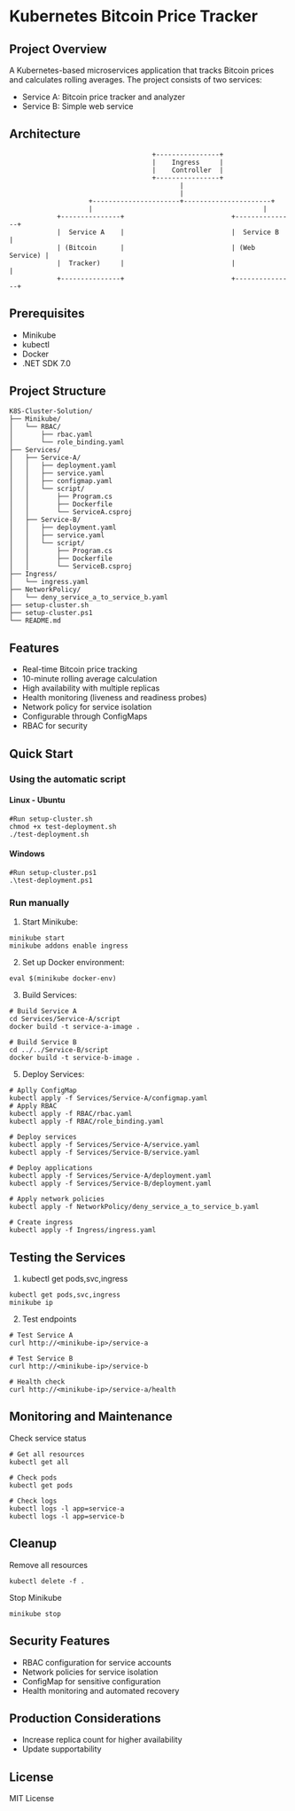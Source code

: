 # Kubernetes Bitcoin Price Tracker

## Project Overview
A Kubernetes-based microservices application that tracks Bitcoin prices and calculates rolling averages. The project consists of two services:
- Service A: Bitcoin price tracker and analyzer
- Service B: Simple web service

## Architecture
```
                                    +----------------+
                                    |    Ingress     |
                                    |    Controller  |
                                    +----------------+
                                           |
                                           |
                    +----------------------+----------------------+
                    |                                           |
            +---------------+                           +---------------+
            |  Service A    |                           |  Service B    |
            | (Bitcoin      |                           | (Web Service) |
            |  Tracker)     |                           |               |
            +---------------+                           +---------------+
```

## Prerequisites
- Minikube
- kubectl
- Docker
- .NET SDK 7.0

## Project Structure
```
K8S-Cluster-Solution/
├── Minikube/
│   └── RBAC/
│       ├── rbac.yaml
│       └── role_binding.yaml
├── Services/
│   ├── Service-A/
│   │   ├── deployment.yaml
│   │   ├── service.yaml
│   │   ├── configmap.yaml
│   │   └── script/
│   │       ├── Program.cs
│   │       ├── Dockerfile
│   │       └── ServiceA.csproj
│   ├── Service-B/
│   │   ├── deployment.yaml
│   │   ├── service.yaml
│   │   └── script/
│   │       ├── Program.cs
│   │       ├── Dockerfile
│   │       └── ServiceB.csproj
├── Ingress/
│   └── ingress.yaml
├── NetworkPolicy/
│   └── deny_service_a_to_service_b.yaml
├── setup-cluster.sh
├── setup-cluster.ps1
└── README.md
```

## Features

- Real-time Bitcoin price tracking
- 10-minute rolling average calculation
- High availability with multiple replicas
- Health monitoring (liveness and readiness probes)
- Network policy for service isolation
- Configurable through ConfigMaps
- RBAC for security

## Quick Start
### Using the automatic script
#### Linux - Ubuntu
```
#Run setup-cluster.sh
chmod +x test-deployment.sh
./test-deployment.sh
```
#### Windows
```
#Run setup-cluster.ps1
.\test-deployment.ps1
```
### Run manually
1. Start Minikube:
```
minikube start
minikube addons enable ingress
```
2. Set up Docker environment:
```
eval $(minikube docker-env) 
```
3. Build Services:
```
# Build Service A
cd Services/Service-A/script
docker build -t service-a-image .

# Build Service B
cd ../../Service-B/script
docker build -t service-b-image .
```
5. Deploy Services:
```
# Aplly ConfigMap
kubectl apply -f Services/Service-A/configmap.yaml
# Apply RBAC
kubectl apply -f RBAC/rbac.yaml
kubectl apply -f RBAC/role_binding.yaml

# Deploy services
kubectl apply -f Services/Service-A/service.yaml
kubectl apply -f Services/Service-B/service.yaml

# Deploy applications
kubectl apply -f Services/Service-A/deployment.yaml
kubectl apply -f Services/Service-B/deployment.yaml

# Apply network policies
kubectl apply -f NetworkPolicy/deny_service_a_to_service_b.yaml

# Create ingress
kubectl apply -f Ingress/ingress.yaml
```
## Testing the Services
1. kubectl get pods,svc,ingress
```
kubectl get pods,svc,ingress
minikube ip
```
2. Test endpoints
```
# Test Service A
curl http://<minikube-ip>/service-a

# Test Service B
curl http://<minikube-ip>/service-b

# Health check
curl http://<minikube-ip>/service-a/health
```

## Monitoring and Maintenance
Check service status
```
# Get all resources
kubectl get all

# Check pods
kubectl get pods

# Check logs
kubectl logs -l app=service-a
kubectl logs -l app=service-b
```
## Cleanup
Remove all resources
```
kubectl delete -f .
```
Stop Minikube
```
minikube stop
```
## Security Features
- RBAC configuration for service accounts
- Network policies for service isolation
- ConfigMap for sensitive configuration
- Health monitoring and automated recovery
## Production Considerations
- Increase replica count for higher availability
- Update supportability
## License
MIT License